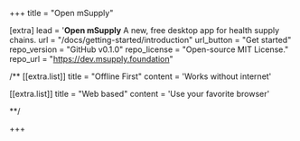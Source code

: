 +++
title = "Open mSupply"

[extra]
lead = '<b>Open mSupply</b> A new, free desktop app for health supply chains.
url = "/docs/getting-started/introduction"
url_button = "Get started"
repo_version = "GitHub v0.1.0"
repo_license = "Open-source MIT License."
repo_url = "https://dev.msupply.foundation"

/**
[[extra.list]]
title = "Offline First"
content = 'Works without internet'

[[extra.list]]
title = "Web based"
content = 'Use your favorite browser'

**/

+++
